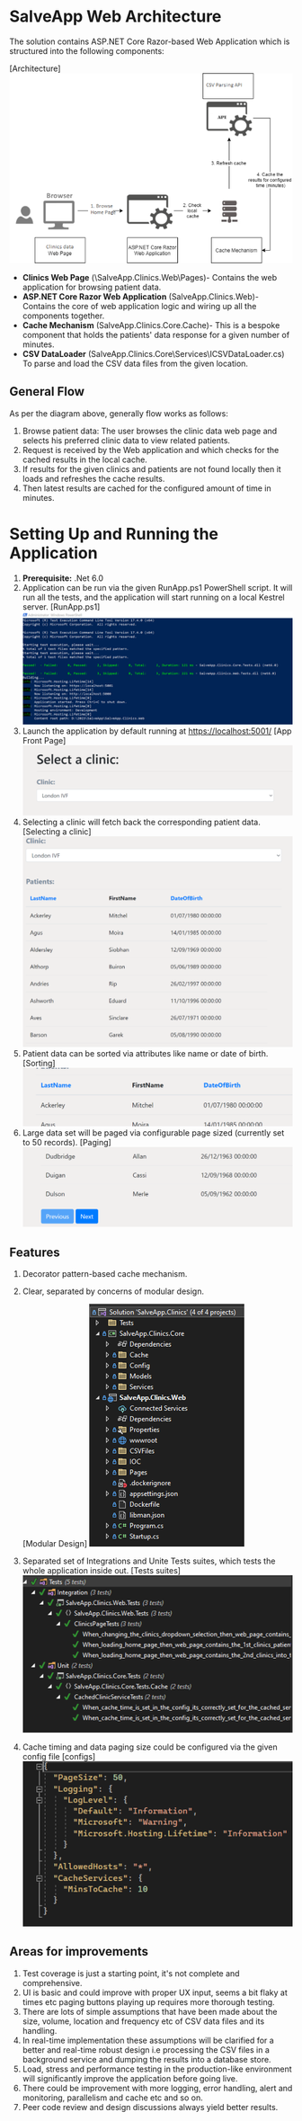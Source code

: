 # SalveApp Web Architecture
 
The solution contains ASP.NET Core Razor-based Web Application which is structured into the following components:
 
[Architecture]
![Architecture](/Diagrams/Architecture.png)
 
* **Clinics Web Page** (\SalveApp.Clinics.Web\Pages)- Contains the web application for browsing patient data.
* **ASP.NET Core Razor Web Application** (SalveApp.Clinics.Web)- Contains the core of web application logic and wiring up all the components together.
* **Cache Mechanism** (SalveApp.Clinics.Core.Cache)- This is a bespoke component that holds the patients' data response for a given number of minutes.
* **CSV DataLoader** (SalveApp.Clinics.Core\Services\ICSVDataLoader.cs) To parse and load the CSV data files from the given location.
 
## General Flow
 
As per the diagram above, generally flow works as follows:
1. Browse patient data: The user browses the clinic data web page and selects his preferred clinic data to view related patients.
2. Request is received by the Web application and which checks for the cached results in the local cache.
3. If results for the given clinics and patients are not found locally then it loads and refreshes the cache results.
4. Then latest results are cached for the configured amount of time in minutes.
 
 
#  Setting Up and Running the Application
 
1. **Prerequisite:** .Net 6.0
2. Application can be run via the given RunApp.ps1 PowerShell script.
   It will run all the tests, and the application will start running on a local Kestrel server.
    [RunApp.ps1]
    ![RunApp.ps1](/Diagrams/RunApp-ps1.png)
3. Launch the application by default running at [https://localhost:5001/](https://localhost:5001/)
   [App Front Page]
    ![App Front Page](/Diagrams/AppFPage.png)
4.  Selecting a clinic will fetch back the corresponding patient data.
   [Selecting a clinic]
    ![Selecting a clinic](/Diagrams/AppSPage.png)
5. Patient data can be sorted via attributes like name or date of birth.
    [Sorting]
    ![Sorting](/Diagrams/AppSPageSort.png)
6. Large data set will be paged via configurable page sized (currently set to 50 records).
    [Paging]
    ![Paging](/Diagrams/AppSPagePaging.png)
## Features
1. Decorator pattern-based cache mechanism.
2. Clear, separated by concerns of modular design.
 
   [Modular Design]
   ![Modular Design](/Diagrams/ModDesign.png)
3. Separated set of Integrations and Unite Tests suites, which tests the whole application inside out.
    [Tests suites]![Tests suites](/Diagrams/Tests.png) 
4. Cache timing and data paging size could be configured via the given config file 
    [configs] ![configs](/Diagrams/Configs.png) 
## Areas for improvements

1. Test coverage is just a starting point, it's not complete and comprehensive.
2. UI is basic and could improve with proper UX input, seems a bit flaky at times etc paging buttons playing up requires more thorough testing. 
4. There are lots of simple assumptions that have been made about the size, volume, location and frequency etc of CSV data files and its handling. 
5. In real-time implementation these assumptions will be clarified for a better and real-time robust design i.e processing the CSV files in a background service and dumping the results into a database store.
6. Load, stress and performance testing in the production-like environment will significantly improve the application before going live.
7. There could be improvement with more logging, error handling, alert and monitoring, parallelism and cache etc and so on.
8. Peer code review and design discussions always yield better results.
